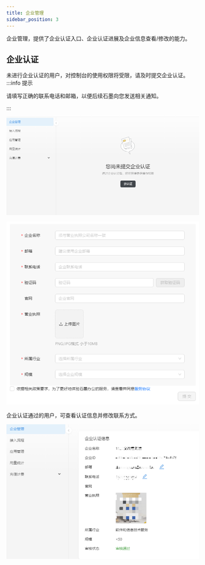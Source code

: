 ```yaml
---
title: 企业管理
sidebar_position: 3
---
```


企业管理，提供了企业认证入口、企业认证进展及企业信息查看/修改的能力。

## 企业认证

未进行企业认证的用户，对控制台的使用权限将受限，请及时提交企业认证。
:::info 提示

请填写正确的联系电话和邮箱，以便后续石墨向您发送相关通知。

:::

![enterprise-certification1](./../image/enterprise-certification1.png)

![enterprise-certification2](./../image/enterprise-certification2.png)

企业认证通过的用户，可查看认证信息并修改联系方式。

![enterprise-certification3](./../image/enterprise-certification3.png)



